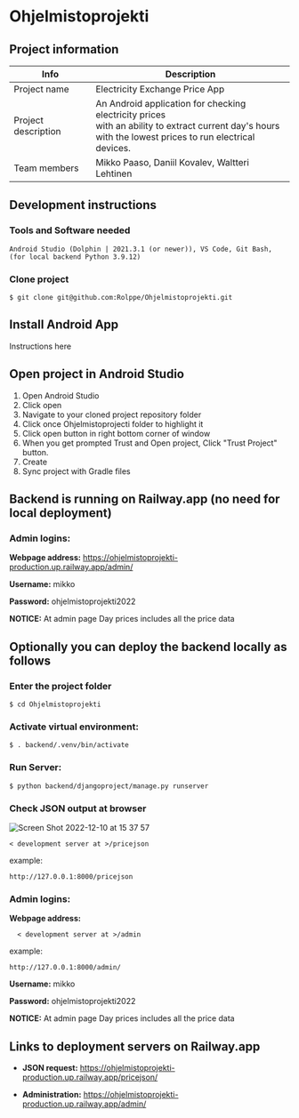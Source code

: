 # Ohjelmistoprojekti

## Project information

| Info | Description|
| ------ | ----------- |
| Project name | Electricity Exchange Price App |
| Project description | An Android application for checking electricity prices<br>with an ability to extract current day's hours<br>with the lowest prices to run electrical devices. |
| Team members | Mikko Paaso, Daniil Kovalev, Waltteri Lehtinen |

  ## Development instructions
  ### Tools and Software needed
    Android Studio (Dolphin | 2021.3.1 (or newer)), VS Code, Git Bash, (for local backend Python 3.9.12)
  
  ### Clone project
    $ git clone git@github.com:Rolppe/Ohjelmistoprojekti.git

  ## Install Android App
  Instructions here

  ## Open project in Android Studio
  1. Open Android Studio
  2. Click open
  3. Navigate to your cloned project repository folder
  4. Click once Ohjelmistoprojecti folder to highlight it
  5. Click open button in right bottom corner of window  
  6. When you get prompted Trust and Open project, Click "Trust Project" button.
  7. Create
  8. Sync project with Gradle files

  ## Backend is running on Railway.app (no need for local deployment)
  ### Admin logins:
  
  **Webpage address:**
  https://ohjelmistoprojekti-production.up.railway.app/admin/
  
  **Username:** mikko
  
  **Password:** ohjelmistoprojekti2022
  
  **NOTICE:** At admin page Day prices includes all the price data
  
  ## Optionally you can deploy the backend locally as follows
  
  ### Enter the project folder
    $ cd Ohjelmistoprojekti
  
  ### Activate virtual environment: 
    $ . backend/.venv/bin/activate
    
  ### Run Server: 
    $ python backend/djangoproject/manage.py runserver
    
  ### Check JSON output at browser
  ![Screen Shot 2022-12-10 at 15 37 57](https://user-images.githubusercontent.com/78311409/206858122-40094a7a-a103-41bc-b00c-1e0a9857e42a.jpeg)

    < development server at >/pricejson

  example:
    
    http://127.0.0.1:8000/pricejson
  
  ### Admin logins:
  
  **Webpage address:**
  
      < development server at >/admin

  example:
    
    http://127.0.0.1:8000/admin/
  
  **Username:** mikko
  
  **Password:** ohjelmistoprojekti2022
  
  **NOTICE:** At admin page Day prices includes all the price data

  ## Links to deployment servers on Railway.app
  
  * **JSON request:** https://ohjelmistoprojekti-production.up.railway.app/pricejson/
    
  * **Administration:** https://ohjelmistoprojekti-production.up.railway.app/admin/

